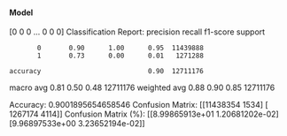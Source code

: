 #### Model
[0 0 0 ... 0 0 0]
Classification Report:
              precision    recall  f1-score   support

           0       0.90      1.00      0.95  11439888
           1       0.73      0.00      0.01   1271288

    accuracy                           0.90  12711176
   macro avg       0.81      0.50      0.48  12711176
weighted avg       0.88      0.90      0.85  12711176

Accuracy: 0.9001895654658546
Confusion Matrix:
[[11438354     1534]
 [ 1267174     4114]]
Confusion Matrix (%):
[[8.99865913e+01 1.20681202e-02]
 [9.96897533e+00 3.23652194e-02]]
